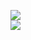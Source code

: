 [![](https://img.shields.io/badge/Made%20With-Github%20Spray-lightgrey.svg?style=for-the-badge&logo=github)](https://github.com/Annihil/github-spray#10750)  
[![](https://i.imgur.com/2DrTn0Z.gif)](https://github.com/Annihil/github-spray)